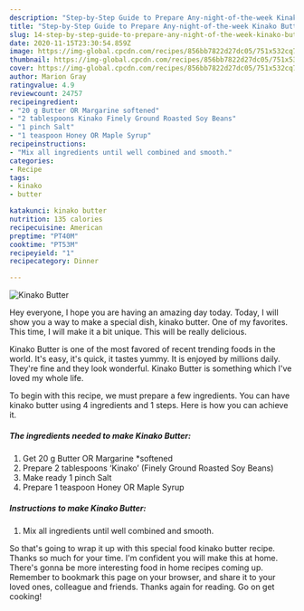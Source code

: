 ```yaml
---
description: "Step-by-Step Guide to Prepare Any-night-of-the-week Kinako Butter"
title: "Step-by-Step Guide to Prepare Any-night-of-the-week Kinako Butter"
slug: 14-step-by-step-guide-to-prepare-any-night-of-the-week-kinako-butter
date: 2020-11-15T23:30:54.859Z
image: https://img-global.cpcdn.com/recipes/856bb7822d27dc05/751x532cq70/kinako-butter-recipe-main-photo.jpg
thumbnail: https://img-global.cpcdn.com/recipes/856bb7822d27dc05/751x532cq70/kinako-butter-recipe-main-photo.jpg
cover: https://img-global.cpcdn.com/recipes/856bb7822d27dc05/751x532cq70/kinako-butter-recipe-main-photo.jpg
author: Marion Gray
ratingvalue: 4.9
reviewcount: 24757
recipeingredient:
- "20 g Butter OR Margarine softened"
- "2 tablespoons Kinako Finely Ground Roasted Soy Beans"
- "1 pinch Salt"
- "1 teaspoon Honey OR Maple Syrup"
recipeinstructions:
- "Mix all ingredients until well combined and smooth."
categories:
- Recipe
tags:
- kinako
- butter

katakunci: kinako butter 
nutrition: 135 calories
recipecuisine: American
preptime: "PT40M"
cooktime: "PT53M"
recipeyield: "1"
recipecategory: Dinner

---
```



![Kinako Butter](https://img-global.cpcdn.com/recipes/856bb7822d27dc05/751x532cq70/kinako-butter-recipe-main-photo.jpg)

Hey everyone, I hope you are having an amazing day today. Today, I will show you a way to make a special dish, kinako butter. One of my favorites. This time, I will make it a bit unique. This will be really delicious.



Kinako Butter is one of the most favored of recent trending foods in the world. It's easy, it's quick, it tastes yummy. It is enjoyed by millions daily. They're fine and they look wonderful. Kinako Butter is something which I've loved my whole life.


To begin with this recipe, we must prepare a few ingredients. You can have kinako butter using 4 ingredients and 1 steps. Here is how you can achieve it.

<!--inarticleads1-->

##### The ingredients needed to make Kinako Butter:

1. Get 20 g Butter OR Margarine *softened
1. Prepare 2 tablespoons ‘Kinako’ (Finely Ground Roasted Soy Beans)
1. Make ready 1 pinch Salt
1. Prepare 1 teaspoon Honey OR Maple Syrup




<!--inarticleads2-->

##### Instructions to make Kinako Butter:

1. Mix all ingredients until well combined and smooth.




So that's going to wrap it up with this special food kinako butter recipe. Thanks so much for your time. I'm confident you will make this at home. There's gonna be more interesting food in home recipes coming up. Remember to bookmark this page on your browser, and share it to your loved ones, colleague and friends. Thanks again for reading. Go on get cooking!
